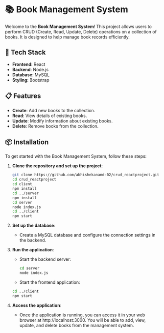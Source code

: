 # 📚 Book Management System

Welcome to the **Book Management System**! This project allows users to perform CRUD (Create, Read, Update, Delete) operations on a collection of books. It is designed to help manage book records efficiently.

## 🚀 Tech Stack

- **Frontend**: React
- **Backend**: Node.js
- **Database**: MySQL
- **Styling**: Bootstrap

## 📋 Features

- **Create**: Add new books to the collection.
- **Read**: View details of existing books.
- **Update**: Modify information about existing books.
- **Delete**: Remove books from the collection.

## 📦 Installation

To get started with the Book Management System, follow these steps:

1. **Clone the repository and set up the project**:
   ```bash
   git clone https://github.com/abhishekanand-02/crud_reactproject.git
   cd crud_reactproject
   cd client
   npm install
   cd ../server
   npm install
   cd server
   node index.js
   cd ../client
   npm start
   
2. **Set up the database**:
   - Create a MySQL database and configure the connection settings in the backend.
     
3. **Run the application**:
   - Start the backend server:
     ```bash
     cd server
     node index.js
   - Start the frontend application:
    ```bash
    cd ../client
    npm start
4. **Access the application**:
   - Once the application is running, you can access it in your web browser at http://localhost:3000. You will be able to add, view, update, and delete books from the management system.

  
